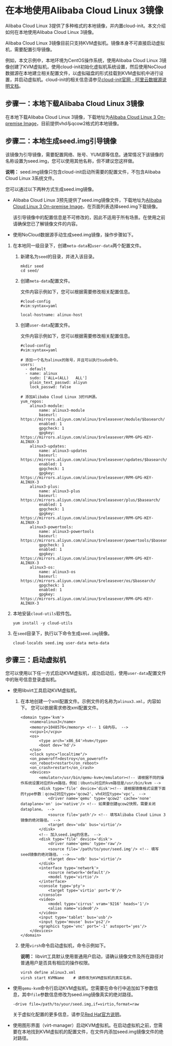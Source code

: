 # 在本地使用Alibaba Cloud Linux 3镜像

Alibaba Cloud Linux 3提供了多种格式的本地镜像，并内置cloud-init。本文介绍如何在本地使用Alibaba Cloud Linux 3镜像。

Alibaba Cloud Linux 3镜像目前只支持KVM虚拟机。镜像本身不可直接启动虚拟机，需要配置引导镜像。

例如，本文示例中，本地环境为CentOS操作系统，使用Alibaba Cloud Linux 3镜像创建了KVM虚拟机，使用cloud-init初始化虚拟机系统设置，然后使用NoCloud数据源在本地建立相关配置文件，以虚拟磁盘的形式挂载到KVM虚拟机中进行设置，并启动虚拟机。cloud-init的相关信息请参见[cloud-init官网 - 阿里云数据源说明文档](https://cloudinit.readthedocs.io/en/latest/topics/datasources/aliyun.html?spm=a2c4g.11186623.2.24.1bec3fcaonbql3)。

## 步骤一：本地下载Alibaba Cloud Linux 3镜像

在本地下载Alibaba Cloud Linux 3镜像，下载地址为[Alibaba Cloud Linux 3 On-premise Image](http://mirrors.aliyun.com/alinux/3/image/)，目前提供vhd与qcow2格式的本地镜像。

## 步骤二：本地生成seed.img引导镜像

该镜像为引导镜像，需要配置网络、账号、YUM源等信息。通常情况下该镜像的名称设置为seed.img，您可以使用其他名称，但不建议您这样做。

**说明：** seed.img镜像只包含cloud-init启动所需要的配置文件，不包含Alibaba Cloud Linux 3系统文件。

您可以通过以下两种方式生成seed.img镜像。

-   Alibaba Cloud Linux 3预先提供了seed.img镜像文件，下载地址为[Alibaba Cloud Linux 3 On-premise Image](http://mirrors.aliyun.com/alinux/3/image/)，在页面列表选择seed.img下载镜像。

    该引导镜像中的配置信息是不可修改的，因此不适用于所有场景。在使用之前请确保您已了解镜像文件的内容。

-   使用NoCloud数据源手动生成seed.img镜像，操作步骤如下。

1.  在本地同一级目录下，创建`meta-data`和`user-data`两个配置文件。

    1.  新建名为`seed`的目录，并进入该目录。

        ```
        mkdir seed
        cd seed/
        ```

    2.  创建`meta-data`配置文件。

        文件内容示例如下，您可以根据需要修改相关配置信息。

        ```
        #cloud-config
        #vim:syntax=yaml
        
        local-hostname: alinux-host                 
        ```

    3.  创建`user-data`配置文件。

        文件内容示例如下，您可以根据需要修改相关配置信息。

        ```
        #cloud-config
        #vim:syntax=yaml
        
        # 添加一个名为alinux的账号，并且可以执行sudo命令。
        users:
          - default
          - name: alinux
            sudo: ['ALL=(ALL)   ALL']
            plain_text_passwd: aliyun
            lock_passwd: false
        
        # 添加Alibaba Cloud Linux 3的YUM源。
        yum_repos:
            alinux3-module:
                name: alinux3-module
                baseurl: https://mirrors.aliyun.com/alinux/$releasever/module/$basearch/
                enabled: 1
                gpgcheck: 1
                gpgkey: https://mirrors.aliyun.com/alinux/$releasever/RPM-GPG-KEY-ALINUX-3
            alinux3-updates:
                name: alinux3-updates
                baseurl: https://mirrors.aliyun.com/alinux/$releasever/updates/$basearch/
                enabled: 1
                gpgcheck: 1
                gpgkey: https://mirrors.aliyun.com/alinux/$releasever/RPM-GPG-KEY-ALINUX-3
            alinux3-plus:
                name: alinux3-plus
                baseurl: https://mirrors.aliyun.com/alinux/$releasever/plus/$basearch/
                enabled: 1
                gpgcheck: 1
                gpgkey: https://mirrors.aliyun.com/alinux/$releasever/RPM-GPG-KEY-ALINUX-3
            alinux3-powertools:
                name: alinux3-powertools
                baseurl: https://mirrors.aliyun.com/alinux/$releasever/powertools/$basearch/
                gpgcheck: 1
                enabled: 1
                gpgkey: https://mirrors.aliyun.com/alinux/$releasever/RPM-GPG-KEY-ALINUX-3
            alinux3-os:
                name: alinux3-os
                baseurl: https://mirrors.aliyun.com/alinux/$releasever/os/$basearch/
                gpgcheck: 1
                enabled: 1
                gpgkey: https://mirrors.aliyun.com/alinux/$releasever/RPM-GPG-KEY-ALINUX-3
        ```

2.  本地安装`cloud-utils`软件包。

    ```
    yum install -y cloud-utils
    ```

3.  在`seed`目录下，执行以下命令生成`seed.img`镜像。

    ```
    cloud-localds seed.img user-data meta-data
    ```


## 步骤三：启动虚拟机

您可以使用以下任一方式启动KVM虚拟机，成功启动后，使用`user-data`配置文件中的账号信息登录虚拟机。

-   使用libvirt工具启动KVM虚拟机。
    1.  在本地创建一个xml配置文件。示例文件的名称为`alinux3.xml`，内容如下。 您可以依据需求修改xml配置文件。

        ```
        <domain type='kvm'>
            <name>alinux3</name>
            <memory>1048576</memory> <!-- 1 GB内存。 -->
            <vcpu>1</vcpu>
            <os>
                <type arch='x86_64'>hvm</type>
                <boot dev='hd'/>
            </os>
            <clock sync="localtime"/>
            <on_poweroff>destroy</on_poweroff>
            <on_reboot>restart</on_reboot>
            <on_crash>restart</on_crash>
            <devices>
                <emulator>/usr/bin/qemu-kvm</emulator><!-- 请根据不同的操作系统设置对应的kvm路径。例如：Ubuntu对应的kvm路径是/usr/bin/kvm -->
                <disk type='file' device='disk'><!-- 请根据镜像格式设置下面的type参数：qcow2对应type='qcow2'、vhd对应type='vpc'。 -->
                    <driver name='qemu' type='qcow2' cache='none' dataplane='on' io='native'/> <!-- 如果要创建qcow2快照，需要关闭dataplane。 -->
                    <source file='path'/> <!-- 填写Alibaba Cloud Linux 3镜像的绝对路径。 -->
                    <target dev='vda' bus='virtio'/>
                </disk>
                <!-- 加入seed.img的信息。 -->
                <disk type='file' device='disk'>
                    <driver name='qemu' type='raw'/>
                    <source file='/path/to/your/seed.img'/> <!-- 填写seed镜像的绝对路径。 -->
                    <target dev='vdb' bus='virtio'/>
                </disk>
                <interface type='network'>
                    <source network='default'/>
                    <model type='virtio'/>
                </interface>
                <console type='pty'>
                    <target type='virtio' port='0'/>
                </console>
                <video>
                    <model type='cirrus' vram='9216' heads='1'/>
                    <alias name='video0'/>
                </video>
                <input type='tablet' bus='usb'/>
                <input type='mouse' bus='ps2'/>
                <graphics type='vnc' port='-1' autoport='yes'/>
            </devices>
        </domain>
        ```

    2.  使用`virsh`命令启动虚拟机，命令示例如下。

        **说明：** libvirt工具默认使用普通用户启动，请确认镜像文件及所在路径对普通用户是否具有相应的操作权限。

        ```
        virsh define alinux3.xml
        virsh start KVMName    # 请修改为KVM虚拟机的真实名称。
        ```

-   使用`qemu-kvm`命令行启动KVM虚拟机。您需要在命令行中追加如下参数信息，其中`file`参数信息修改为seed.img镜像真实的绝对路径。

    ```
    -drive file=/path/to/your/seed.img,if=virtio,format=raw
    ```

    关于虚拟化配置的更多信息，请参见[Red Hat官方说明](https://access.redhat.com/documentation/en-us/red_hat_enterprise_linux/8/html/configuring_and_managing_virtualization/index)。

-   使用图形界面（virt-manager）启动KVM虚拟机。在启动虚拟机之前，您需要在本地找到KVM虚拟机的配置文件，在文件内添加seed.img镜像文件的绝对路径。

